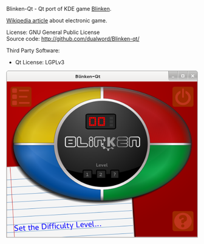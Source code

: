Blinken-Qt - Qt port of KDE game [Blinken](https://kde.org/applications/education/org.kde.blinken).

[Wikipedia article](https://en.wikipedia.org/wiki/Simon_%28game%29) about electronic game.

License: GNU General Public License  
Source code: http://github.com/dualword/Blinken-qt/  

Third Party Software:  
 - Qt License: LGPLv3
 
![Screenshot](screenshot.png)
